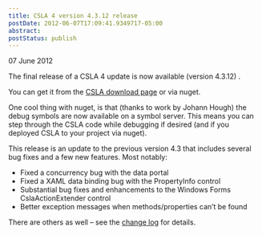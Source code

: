```yaml
---
title: CSLA 4 version 4.3.12 release
postDate: 2012-06-07T17:09:41.9349717-05:00
abstract: 
postStatus: publish
---
```

07 June 2012

The final release of a CSLA 4 update is now available (version 4.3.12) .

You can get it from the [CSLA download page](http://www.lhotka.net/cslanet/download.aspx) or via nuget.

One cool thing with nuget, is that (thanks to work by Johann Hough) the debug symbols are now available on a symbol server. This means you can step through the CSLA code while debugging if desired (and if you deployed CSLA to your project via nuget).

This release is an update to the previous version 4.3 that includes several bug fixes and a few new features. Most notably:

- Fixed a concurrency bug with the data portal
- Fixed a XAML data binding bug with the PropertyInfo control
- Substantial bug fixes and enhancements to the Windows Forms CslaActionExtender control
- Better exception messages when methods/properties can’t be found


There are others as well – see the [change log](http://www.lhotka.net/Article.aspx?id=1c287e08-d428-4c27-b538-d588e3c55775) for details.
